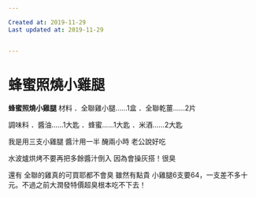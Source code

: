 ```yaml
---

Created at: 2019-11-29
Last updated at: 2019-11-29


---
```


# 蜂蜜照燒小雞腿


**蜂蜜照燒小雞腿** 
材料
．全聯雞小腿......1盒
．全聯乾薑......2片

調味料
．醬油......1大匙
．蜂蜜......1大匙
．米酒......2大匙

我是用三支小雞腿
醬汁用一半
醃兩小時
老公說好吃

水波爐烘烤不要再把多餘醬汁倒入
因為會操灰搭！很臭

還有 全聯的雞真的可買耶都不會臭 雖然有點貴
小雞腿6支要64，一支差不多十元。不過之前大潤發特價超臭根本吃不下去！

